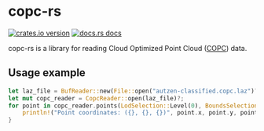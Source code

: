 # copc-rs

[![crates.io version](https://img.shields.io/crates/v/copc-rs.svg)](https://crates.io/crates/copc-rs)
[![docs.rs docs](https://docs.rs/copc-rs/badge.svg)](https://docs.rs/copc-rs)


copc-rs is a library for reading Cloud Optimized Point Cloud ([COPC](https://copc.io/)) data.


## Usage example

```rust
let laz_file = BufReader::new(File::open("autzen-classified.copc.laz")?);
let mut copc_reader = CopcReader::open(laz_file)?;
for point in copc_reader.points(LodSelection::Level(0), BoundsSelection::All)?.take(5) {
    println!("Point coordinates: ({}, {}, {})", point.x, point.y, point.z);
}
```
